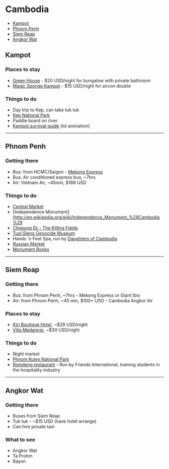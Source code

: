 # Cambodia

* [Kampot](#kampot)
* [Phnom Penh](#phnompenh)
* [Siem Reap](#siemreap)
* [Angkor Wat](#angkorwat)

## <a name="kampot"></a> Kampot

### Places to stay
* [Green House](http://www.greenhousekampot.com/) - $20 USD/night for bungalow with private bathroom
* [Magic Sponge Kampot](http://www.magicspongekampot.com/) - $15 USD/night for aircon double

### Things to do
* Day trip to Kep, can take tuk tuk
* [Kep National Park](http://www.lonelyplanet.com/cambodia/south-coast/kep/sights/parks-gardens/kep-national-park)
* Paddle board on river
* [Kampot survival guide](http://www.kampotsurvivalguide.com/) (lol animation)

<hr />

## <a name="phnompenh"></a> Phnom Penh

### Getting there
* Bus: from HCMC/Saigon - [Mekong Express](http://catmekongexpress.com/schedule.html)
* Bus: Air conditioned express bus, ~7hrs
* Air: Vietnam Air, ~45min, $188 USD

### Things to do

* [Central Market](http://en.wikipedia.org/wiki/Central_Market,_Phnom_Penh)
* [Independence Monument](http://en.wikipedia.org/wiki/Independence_Monument_%28Cambodia%29
* [Choeung Ek - The Killing Fields](http://www.tripadvisor.com/Attraction_Review-g293940-d469300-Reviews-The_Killing_Fields_Choeung_Ek-Phnom_Penh.html)
* [Tuol Sleng Genocide Museum](http://www.tripadvisor.ca/Attraction_Review-g293940-d324063-Reviews-Tuol_Sleng_Genocide_Museum-Phnom_Penh.html)
* Hands 'n Feet Spa, run by [Daughters of Cambodia](http://daughtersofcambodia.org/)
* [Russian Market](http://www.tripadvisor.com/Attraction_Review-g293940-d638459-Reviews-Russian_Market-Phnom_Penh.html)
* [Monument Books](http://www.monument-books.com/)

<hr />

## <a name="siemreap"></a> Siem Reap

### Getting there
* Bus: from Phnom Penh, ~7hrs - Mekong Express or Giant Ibis
* Air: from Phnom Penh, ~45 min, $100+ USD - Cambodia Angkor Air

### Places to stay
* [Kiri Boutique Hotel](http://www.agoda.com/kiri-boutique-hotel/hotel/siem-reap-kh.html?asq=XqlQ7bJ0pUN0G2iz%2fnzAiDvfxEd0VTMn8mIcqzgSSv9or5PThIqeeNiOcniZT2Dc32bBsy%2b2q9vVDOkkDrhzKznn5KneKUhu%2bi0oN4UruZDh8FnHqeQRLRBna%2fRzVZozWuUIt7LRRyvOdFOr8TgrW9pyT3LyWa0pseHnSr1ywlj4ev4EHncCPF8Loq2qYCC8ed4mL2tUD8xj7TfM0rlgzbyLoLbV0PVonh9ItZWnPa849TbH512mDPm7KtN2IoPD), ~$29 USD/night
* [Villa Medamrei](http://www.agoda.com/villa-medamrei/hotel/siem-reap-kh.html?asq=XqlQ7bJ0pUN0G2iz%2fnzAiDvfxEd0VTMn8mIcqzgSSv9or5PThIqeeNiOcniZT2Dc32bBsy%2b2q9vVDOkkDrhzK2l3FUj6IVrfS5xYuKqHA8DfBxgm0%2bn87Z%2f5esBgjdPaMls%2beG2ccSixPwnAfYTy685Mxm3RjCf4aK5FYhN1RfGFC%2b63so2JAJDOwZSQfHRSXsaV2S4u88uliun3hodEnPW5ugQ2uahjzRB8nve55CXi9gFJ3zoRUUxA1bXicT8i), ~$30 USD/night

### Things to do
* Night market
* [Phnom Kulen National Park](http://www.tripadvisor.com/Attraction_Review-g2366676-d1177491-Reviews-Phnom_Kulen_National_Park-Siem_Reap_Province.html)
* [Romdeng restaurant](http://www.tree-alliance.org/our-restaurants/romdeng.asp?mm=or&sm=rd) - Run by Friends International, training students in the hospitality industry

<hr />

## <a name="angkorwat"></a> Angkor Wat

### Getting there
* Buses from Siem Reap
* Tuk tuk - ~$15 USD (have hotel arrange)
* Can hire private taxi

### What to see
* Angkor Wat
* Ta Prohm
* Bayon
